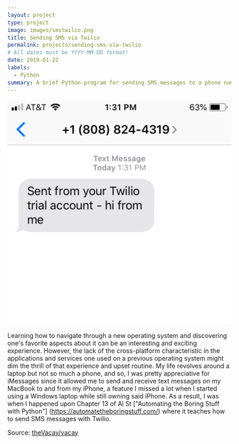 ```yaml
---
layout: project
type: project
image: images/smstwilio.png
title: Sending SMS via Twilio
permalink: projects/sending-sms-via-twilio
# All dates must be YYYY-MM-DD format!
date: 2019-01-22
labels:
  - Python
summary: A brief Python program for sending SMS messages to a phone number using Twilio.
---
```


<img class="ui small right floated square image" src="../images/smstwilio.png">

Learning how to navigate through a new operating system and discovering one's favorite aspects about it can be an interesting and exciting experience. However, the lack of the cross-platform characteristic in the applications and services one used on a previous operating system might dim the thrill of that experience and upset routine. My life revolves around a laptop but not so much a phone, and so, I was pretty appreciative for iMessages since it allowed me to send and receive text messages on my MacBook to and from my iPhone, a feature I missed a lot when I started using a Windows laptop while still owning said iPhone. As a result, I was    when I happened upon Chapter 13 of Al St ["Automating the Boring Stuff with Python"] (https://automatetheboringstuff.com/) where it teaches how to send SMS messages with Twilio. 





Source: <a href="https://github.com/theVacay/vacay"><i class="large github icon"></i>theVacay/vacay</a>
